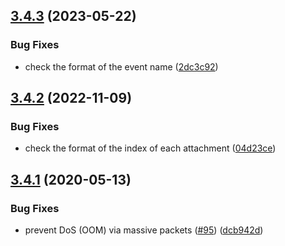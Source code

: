## [3.4.3](https://github.com/socketio/socket.io-parser/compare/3.4.2...3.4.3) (2023-05-22)


### Bug Fixes

* check the format of the event name ([2dc3c92](https://github.com/socketio/socket.io-parser/commit/2dc3c92622dad113b8676be06f23b1ed46b02ced))



## [3.4.2](https://github.com/socketio/socket.io-parser/compare/3.4.1...3.4.2) (2022-11-09)


### Bug Fixes

* check the format of the index of each attachment ([04d23ce](https://github.com/socketio/socket.io-parser/commit/04d23cecafe1b859fb03e0cbf6ba3b74dff56d14))



## [3.4.1](https://github.com/socketio/socket.io-parser/compare/3.4.0...3.4.1) (2020-05-13)


### Bug Fixes

* prevent DoS (OOM) via massive packets ([#95](https://github.com/socketio/socket.io-parser/issues/95)) ([dcb942d](https://github.com/socketio/socket.io-parser/commit/dcb942d24db97162ad16a67c2a0cf30875342d55))
